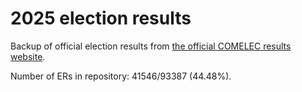 # 2025 election results

Backup of official election results from [the official COMELEC results website](https://2025electionresults.comelec.gov.ph).

















Number of ERs in repository: 41546/93387 (44.48%).
